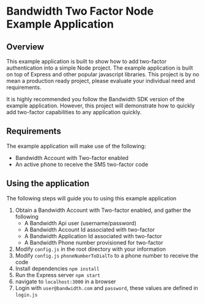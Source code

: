 # Bandwidth Two Factor Node Example Application


## Overview
This example application is built to show how to add two-factor authentication into a simple Node project.  The example application is built on top of Express and other popular javascript libraries.  This project is by no mean a production ready project, please evaluate your individual need and requirements.

It is highly recommended you follow the Bandwidth SDK version of the example application.  However, this project will demonstrate how to quickly add two-factor capabilities to any application quickly.

## Requirements

The example application will make use of the following:

* Bandwidth Account with Two-factor enabled
* An active phone to receive the SMS two-factor code

## Using the application

The following steps will guide you to using this example application

1. Obtain a Bandwidth Account with Two-factor enabled, and gather the following 
    * A Bandwidth Api user (username/password)
    * A Bandwidth Account Id associated with two-factor
    * A Bandwidth Application Id associated with two-factor
    * A Bandwidth Phone number provisioned for two-factor
2. Modify `config.js` in the root directory with your information
3. Modify `config.js` `phoneNumberToDialTo` to a phone number to receive the code
4. Install dependencies `npm install`
5. Run the Express server `npm start`
6. navigate to `localhost:3000` in a browser
7. Login with `user@bandwidth.com` and `password`, these values are defined in `login.js`